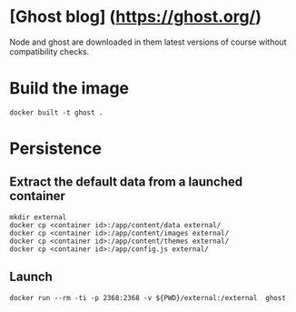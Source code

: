 [Ghost blog] (https://ghost.org/)
===========
Node and ghost are downloaded in them latest versions of course without compatibility checks.

# Build the image
```
docker built -t ghost .
```
# Persistence
## Extract the default data from a launched container
```
mkdir external
docker cp <container id>:/app/content/data external/
docker cp <container id>:/app/content/images external/
docker cp <container id>:/app/content/themes external/
docker cp <container id>:/app/config.js external/
```
## Launch
```
docker run --rm -ti -p 2368:2368 -v ${PWD}/external:/external  ghost
```
